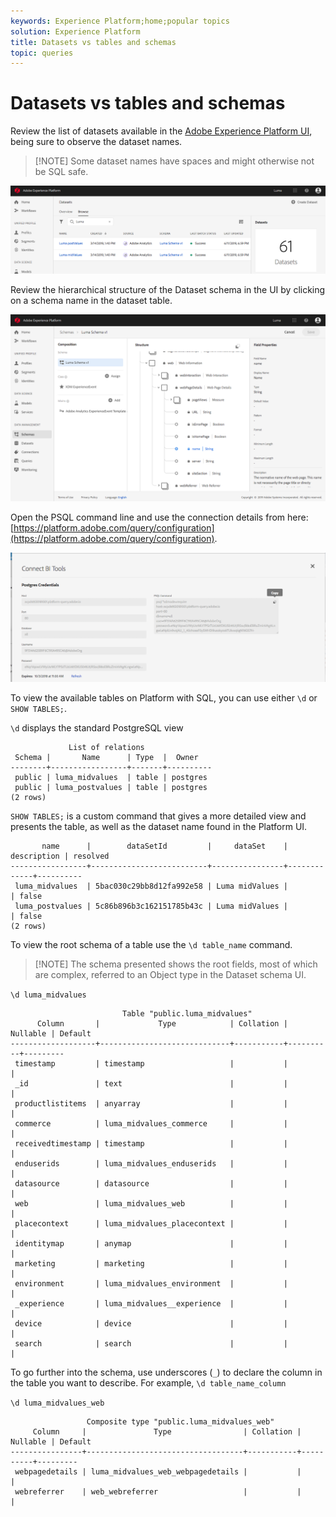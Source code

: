 ```yaml
---
keywords: Experience Platform;home;popular topics
solution: Experience Platform
title: Datasets vs tables and schemas
topic: queries
---
```


# Datasets vs tables and schemas

Review the list of datasets available in the [Adobe Experience Platform UI](https://platform.adobe.com/datasets), being sure to observe the dataset names. 
>[!NOTE] Some dataset names have spaces and might otherwise not be SQL safe. 

![](../images/queries/datasets-and-tables/dataset-names.png)


Review the hierarchical structure of the Dataset schema in the UI by clicking on a schema name in the dataset table. 

![](../images/queries/datasets-and-tables/schema-information.png)

Open the PSQL command line and use the connection details from here: [https://platform.adobe.com/query/configuration](https://platform.adobe.com/query/configuration).

![](../images/clients/psql/connect-bi.png)

To view the available tables on Platform with SQL, you can use either `\d` or `SHOW TABLES;`.


`\d` displays the standard PostgreSQL view

```
             List of relations
 Schema |       Name      | Type  |  Owner   
--------+-----------------+-------+----------
 public | luma_midvalues  | table | postgres
 public | luma_postvalues | table | postgres
(2 rows)
```

`SHOW TABLES;` is a custom command that gives a more detailed view and presents the table, as well as the dataset name found in the Platform UI.

```
       name      |        dataSetId         |     dataSet    | description | resolved 
-----------------+--------------------------+----------------+-------------+----------
 luma_midvalues  | 5bac030c29bb8d12fa992e58 | Luma midValues |             | false
 luma_postvalues | 5c86b896b3c162151785b43c | Luma midValues |             | false
(2 rows)
```

To view the root schema of a table use the `\d table_name` command.

>[!NOTE] The schema presented shows the root fields, most of which are complex, referred to an Object type in the Dataset schema UI. 

`\d luma_midvalues`

```
                         Table "public.luma_midvalues"
      Column       |             Type            | Collation | Nullable | Default 
-------------------+-----------------------------+-----------+----------+---------
 timestamp         | timestamp                   |           |          | 
 _id               | text                        |           |          | 
 productlistitems  | anyarray                    |           |          | 
 commerce          | luma_midvalues_commerce     |           |          | 
 receivedtimestamp | timestamp                   |           |          | 
 enduserids        | luma_midvalues_enduserids   |           |          | 
 datasource        | datasource                  |           |          | 
 web               | luma_midvalues_web          |           |          | 
 placecontext      | luma_midvalues_placecontext |           |          | 
 identitymap       | anymap                      |           |          | 
 marketing         | marketing                   |           |          | 
 environment       | luma_midvalues_environment  |           |          | 
 _experience       | luma_midvalues__experience  |           |          | 
 device            | device                      |           |          | 
 search            | search                      |           |          | 
```

To go further into the schema, use underscores (`_`) to declare the column in the table you want to describe. For example, `\d table_name_column`

`\d luma_midvalues_web`

```
                 Composite type "public.luma_midvalues_web"
     Column     |               Type                | Collation | Nullable | Default 
----------------+-----------------------------------+-----------+----------+---------
 webpagedetails | luma_midvalues_web_webpagedetails |           |          | 
 webreferrer    | web_webreferrer                   |           |          | 
```